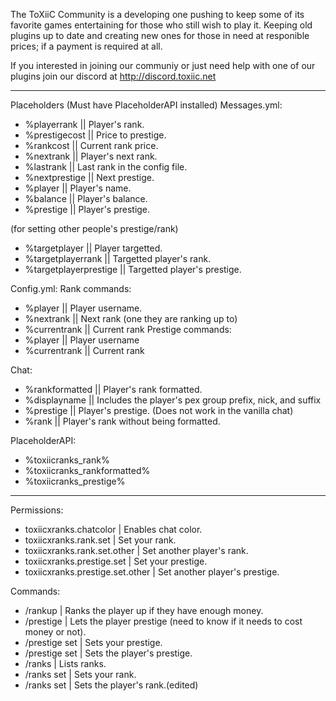 The ToXiiC Community is a developing one pushing to keep some of its favorite games entertaining for those
who still wish to play it. Keeping old plugins up to date and creating new ones for those in need
at responible prices; if a payment is required at all.

If you interested in joining our communiy or just need help with one of our plugins
join our discord at http://discord.toxiic.net


---------------------------------------------------------------------------------
Placeholders (Must have PlaceholderAPI installed)
Messages.yml:
- %playerrank || Player's rank.
- %prestigecost || Price to prestige.
- %rankcost || Current rank price.
- %nextrank || Player's next rank.
- %lastrank || Last rank in the config file.
- %nextprestige || Next prestige.
- %player || Player's name.
- %balance || Player's balance.
- %prestige || Player's prestige.

(for setting other people's prestige/rank)
- %targetplayer || Player targetted.
- %targetplayerrank || Targetted player's rank.
- %targetplayerprestige || Targetted player's prestige.

Config.yml:
Rank commands:
- %player || Player username.
- %nextrank || Next rank (one they are ranking up to)
- %currentrank || Current rank
Prestige commands:
- %player || Player username
- %currentrank || Current rank

Chat:
- %rankformatted || Player's rank formatted.
- %displayname || Includes the player's pex group prefix, nick, and suffix
- %prestige || Player's prestige. (Does not work in the vanilla chat)
- %rank || Player's rank without being formatted.

PlaceholderAPI:
- %toxiicranks_rank%
- %toxiicranks_rankformatted%
- %toxiicranks_prestige%

---------------------------------------------------------------------------------
Permissions:
- toxiicxranks.chatcolor | Enables chat color.
- toxiicxranks.rank.set | Set your rank.
- toxiicxranks.rank.set.other | Set another player's rank.
- toxiicxranks.prestige.set | Set your prestige.
- toxiicxranks.prestige.set.other | Set another player's prestige.

Commands:
- /rankup | Ranks the player up if they have enough money.
- /prestige | Lets the player prestige (need to know if it needs to cost money or not).
- /prestige set <number> | Sets your prestige.
- /prestige set <player> <number> | Sets the player's prestige.
- /ranks | Lists ranks.
- /ranks set <character> | Sets your rank.
- /ranks set <player> <character> | Sets the player's rank.(edited)
